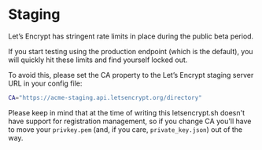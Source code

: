 # Staging

Let’s Encrypt has stringent rate limits in place during the public beta period.

If you start testing using the production endpoint (which is the default),
you will quickly hit these limits and find yourself locked out.

To avoid this, please set the CA property to the Let’s Encrypt staging server URL in your config file:

```bash
CA="https://acme-staging.api.letsencrypt.org/directory"
```

Please keep in mind that at the time of writing this letsencrypt.sh doesn't have support for registration management,
so if you change CA you'll have to move your `privkey.pem` (and, if you care, `private_key.json`) out of the way.
